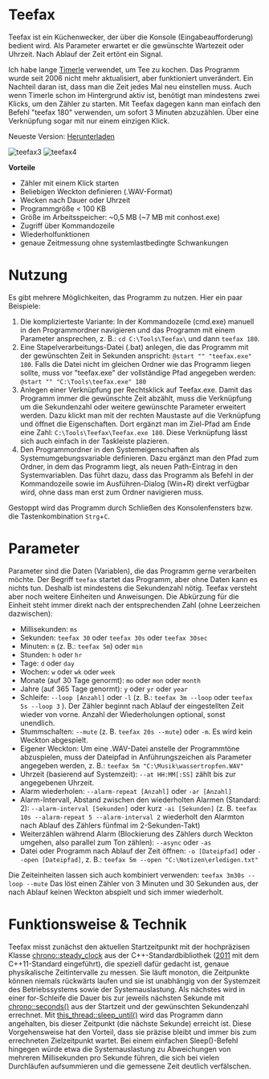 # Teefax
Teefax ist ein Küchenwecker, der über die Konsole (Eingabeaufforderung) bedient wird. Als Parameter erwartet er die gewünschte Wartezeit oder Uhrzeit. Nach Ablauf der Zeit ertönt ein Signal.

Ich habe lange [Timerle](https://www.jfsoftware.de/timerle.htm) verwendet, um Tee zu kochen. Das Programm wurde seit 2006 nicht mehr aktualisiert, aber funktioniert unverändert. Ein Nachteil daran ist, dass man die Zeit jedes Mal neu einstellen muss. Auch wenn Timerle schon im Hintergrund aktiv ist, benötigt man mindestens zwei Klicks, um den Zähler zu starten. Mit Teefax dagegen kann man einfach den Befehl "teefax 180" verwenden, um sofort 3 Minuten abzuzählen. Über eine Verknüpfung sogar mit nur einem einzigen Klick.

Neueste Version: [Herunterladen](https://github.com/Alsweider/Teefax/releases/latest)

![teefax3](https://github.com/user-attachments/assets/b923ca54-9185-4cb9-a3c7-5686e9508086)
![teefax4](https://github.com/user-attachments/assets/f7bb81db-b6c0-45da-822e-8e5a7bac5682)

**Vorteile**
* Zähler mit einem Klick starten
* Beliebigen Weckton definieren (.WAV-Format)
* Wecken nach Dauer oder Uhrzeit
* Programmgröße < 100 KB
* Größe im Arbeitsspeicher: ~0,5 MB (~7 MB mit conhost.exe)
* Zugriff über Kommandozeile
* Wiederholfunktionen
* genaue Zeitmessung ohne systemlastbedingte Schwankungen


# Nutzung

Es gibt mehrere Möglichkeiten, das Programm zu nutzen. Hier ein paar Beispiele:

1. Die komplizierteste Variante: In der Kommandozeile (cmd.exe) manuell in den Programmordner navigieren und das Programm mit einem Parameter ansprechen, z. B.: `cd C:\Tools\Teefax\` und dann `teefax 180`.
2. Eine Stapelverarbeitungs-Datei (.bat) anlegen, die das Programm mit der gewünschten Zeit in Sekunden anspricht: `@start "" "teefax.exe" 180`. Falls die Datei nicht im gleichen Ordner wie das Programm liegen sollte, muss vor "teefax.exe" der vollständige Pfad angegeben werden: `@start "" "C:\Tools\teefax.exe" 180`
3. Anlegen einer Verknüpfung per Rechtsklick auf Teefax.exe. Damit das Programm immer die gewünschte Zeit abzählt, muss die Verknüpfung um die Sekundenzahl oder weitere gewünschte Parameter erweitert werden. Dazu klickt man mit der rechten Maustaste auf die Verknüpfung und öffnet die Eigenschaften. Dort ergänzt man im Ziel-Pfad am Ende eine Zahl: `C:\Tools\Teefax\Teefax.exe 180`. Diese Verknüpfung lässt sich auch einfach in der Taskleiste plazieren.
4. Den Programmordner in den Systemeigenschaften als Systemumgebungsvariable definieren. Dazu ergänzt man den Pfad zum Ordner, in dem das Programm liegt, als neuen Path-Eintrag in den Systemvariablen. Das führt dazu, dass das Programm als Befehl in der Kommandozeile sowie im Ausführen-Dialog (Win+R) direkt verfügbar wird, ohne dass man erst zum Ordner navigieren muss.

Gestoppt wird das Programm durch Schließen des Konsolenfensters bzw. die Tastenkombination `Strg`+`C`.

# Parameter

Parameter sind die Daten (Variablen), die das Programm gerne verarbeiten möchte. Der Begriff `teefax` startet das Programm, aber ohne Daten kann es nichts tun. Deshalb ist mindestens die Sekundenzahl nötig. Teefax versteht aber noch weitere Einheiten und Anweisungen. Die Abkürzung für die Einheit steht immer direkt nach der entsprechenden Zahl (ohne Leerzeichen dazwischen):

- Millisekunden: `ms`
- Sekunden: `teefax 30` oder `teefax 30s` oder `teefax 30sec`
- Minuten: `m` (z. B.: `teefax 5m`) oder `min`
- Stunden: `h` oder `hr`
- Tage: `d` oder `day`
- Wochen: `w` oder `wk` oder  `week`
- Monate (auf 30 Tage genormt): `mo` oder `mon` oder `month`
- Jahre (auf 365 Tage genormt): `y` oder `yr` oder `year`
- Schleife: `--loop [Anzahl]` oder `-l` (z. B.: `teefax 3m --loop` oder `teefax 5s --loop 3` ). Der Zähler beginnt nach Ablauf der eingestellten Zeit wieder von vorne. Anzahl der Wiederholungen optional, sonst unendlich.
- Stummschalten: `--mute` (z. B. `teefax 20s --mute`) oder `-m`. Es wird kein Weckton abgespielt.
- Eigener Weckton: Um eine .WAV-Datei anstelle der Programmtöne abzuspielen, muss der Dateipfad in Anführungszeichen als Parameter angegeben werden, z. B.: `teefax 5m "C:\Musik\wassertropfen.WAV"`
- Uhrzeit (basierend auf Systemzeit): `--at HH:MM[:SS]` zählt bis zur angegebenen Uhrzeit.
- Alarm wiederholen: `--alarm-repeat [Anzahl]` oder `-ar [Anzahl]`
- Alarm-Intervall, Abstand zwischen den wiederholten Alarmen (Standard: 2): `--alarm-interval [Sekunden]` oder kurz `-ai [Sekunden]` (z. B. `teefax 10s --alarm-repeat 5 --alarm-interval 2` wiederholt den Alarmton nach Ablauf des Zählers fünfmal im 2-Sekunden-Takt)
- Weiterzählen während Alarm (Blockierung des Zählers durch Weckton umgehen, also parallel zum Ton zählen): `--async` oder `-as`
- Datei oder Programm nach Ablauf der Zeit öffnen: `-o [Dateipfad]` oder `--open [Dateipfad]`, z. B.: `teefax 5m --open "C:\Notizen\erledigen.txt"`

Die Zeiteinheiten lassen sich auch kombiniert verwenden: `teefax 3m30s --loop --mute` Das löst einen Zähler von 3 Minuten und 30 Sekunden aus, der nach Ablauf keinen Weckton abspielt und sich immer wiederholt.

# Funktionsweise & Technik

Teefax misst zunächst den aktuellen Startzeitpunkt mit der hochpräzisen Klasse [chrono::steady_clock](https://cplusplus.com/reference/chrono/steady_clock/) aus der C++-Standardbibliothek ([2011](https://www.heise.de/blog/Zeit-in-C-20-Einfuehrung-in-die-Chrono-Terminologie-9642462.html) mit dem C++11-Standard eingeführt), die speziell dafür gedacht ist, genaue physikalische Zeitintervalle zu messen. Sie läuft monoton, die Zeitpunkte können niemals rückwärts laufen und sie ist unabhängig von der Systemzeit des Betriebssystems sowie der Systemauslastung. Als nächstes wird in einer for-Schleife die Dauer bis zur jeweils nächsten Sekunde mit [chrono::seconds()](https://cplusplus.com/reference/chrono/seconds/) aus der Startzeit und der gewünschten Sekundenzahl errechnet. Mit [this_thread::sleep_until()](https://cplusplus.com/reference/thread/this_thread/sleep_until/) wird das Programm dann angehalten, bis dieser Zeitpunkt (die nächste Sekunde) erreicht ist.
Diese Vorgehensweise hat den Vorteil, dass sie präzise bleibt und immer bis zum errechneten Zielzeitpunkt wartet. Bei einem einfachen Sleep()-Befehl hingegen würde etwa die Systemauslastung zu Abweichungen von mehreren Millisekunden pro Sekunde führen, die sich bei vielen Durchläufen aufsummieren und die gemessene Zeit deutlich verfälschen.


